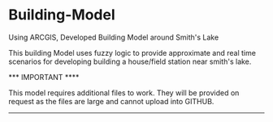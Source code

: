 # Building-Model
Using ARCGIS, Developed Building Model around Smith's Lake

This building Model uses fuzzy logic to provide approximate and real time scenarios for developing building a house/field station near smith's lake.


*** IMPORTANT ****

This model requires additional files to work. They will be provided on request as the files are large and cannot upload into GITHUB.

********
